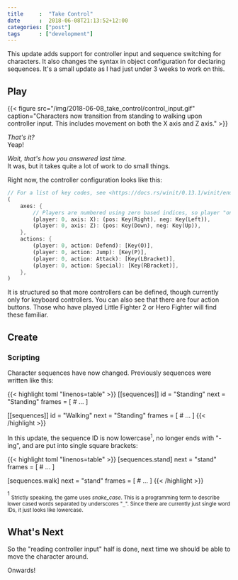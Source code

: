 ```yaml
---
title     :  "Take Control"
date      :  2018-06-08T21:13:52+12:00
categories: ["post"]
tags      : ["development"]
---
```


This update adds support for controller input and sequence switching for characters. It also changes the syntax in object configuration for declaring sequences. It's a small update as I had just under 3 weeks to work on this.

## Play

{{< figure src="/img/2018-06-08_take_control/control_input.gif" caption="Characters now transition from standing to walking upon controller input. This includes movement on both the X axis and Z axis." >}}

*That's it?*  
Yeap!

*Wait, that's how you answered last time.*  
It was, but it takes quite a lot of work to do small things.

Right now, the controller configuration looks like this:

```rust
// For a list of key codes, see <https://docs.rs/winit/0.13.1/winit/enum.VirtualKeyCode.html>
(
    axes: {
        // Players are numbered using zero based indices, so player "one" is 0
        (player: 0, axis: X): (pos: Key(Right), neg: Key(Left)),
        (player: 0, axis: Z): (pos: Key(Down), neg: Key(Up)),
    },
    actions: {
        (player: 0, action: Defend): [Key(O)],
        (player: 0, action: Jump): [Key(P)],
        (player: 0, action: Attack): [Key(LBracket)],
        (player: 0, action: Special): [Key(RBracket)],
    },
)
```

It is structured so that more controllers can be defined, though currently only for keyboard controllers. You can also see that there are four action buttons. Those who have played Little Fighter 2 or Hero Fighter will find these familiar.

## Create

### Scripting

Character sequences have now changed. Previously sequences were written like this:

{{< highlight toml "linenos=table" >}}
[[sequences]]
  id = "Standing"
  next = "Standing"
  frames = [
    # ...
  ]

[[sequences]]
  id = "Walking"
  next = "Standing"
  frames = [
    # ...
  ]
{{< /highlight >}}

In this update, the sequence ID is now lowercase<sup>1</sup>, no longer ends with "-ing", and are put into single square brackets:

{{< highlight toml "linenos=table" >}}
[sequences.stand]
  next = "stand"
  frames = [
    # ...
  ]

[sequences.walk]
  next = "stand"
  frames = [
    # ...
  ]
{{< /highlight >}}

<sup>1</sup> <sub>Strictly speaking, the game uses *snake_case*. This is a programming term to describe lower cased words separated by underscores "`_`". Since there are currently just single word IDs, it just looks like lowercase.</sub>

## What's Next

So the "reading controller input" half is done, next time we should be able to move the character around.

Onwards!
